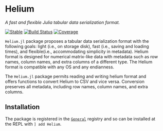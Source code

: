 # Helium

*A fast and flexible Julia tabular data serialization format.*

[![Stable](https://img.shields.io/badge/docs-stable-blue.svg)](https://senresearch.github.io/Helium.jl/stable)
[![Build Status](https://travis-ci.com/senresearch/Helium.jl.svg?branch=master)](https://travis-ci.com/github/senresearch/Helium.jl)
[![Coverage](https://codecov.io/gh/senresearch/Helium.jl/branch/master/graph/badge.svg)](https://codecov.io/gh/senresearch/Helium.jl)


`Helium.jl` package proposes a tabular data serialization format with the following goals: light (i.e., on storage disk), fast (i.e., saving and loading times), and flexible(i.e., accommodating simplicity in metadata). Helium format is designed for numerical matrix-like data with metadata such as row names, column names, and extra columns of a different type. The Helium format is compatible with any OS and any endianness.

The `Helium.jl` package permits reading and writing helium format and offers functions to convert Helium to CSV and vice versa. Conversion preserves all metadata, including row names, column names, and extra columns.


## Installation

The package is registered in the [`General`](https://github.com/JuliaRegistries/General) registry and so can be installed at the REPL with `] add Helium`.
